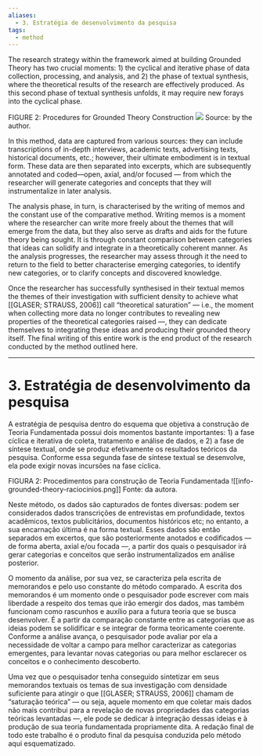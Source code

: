 ```yaml
---
aliases:
  - 3. Estratégia de desenvolvimento da pesquisa
tags:
  - method
---
```

The research strategy within the framework aimed at building Grounded Theory has two crucial moments: 1) the cyclical and iterative phase of data collection, processing, and analysis, and 2) the phase of textual synthesis, where the theoretical results of the research are effectively produced. As this second phase of textual synthesis unfolds, it may require new forays into the cyclical phase.

FIGURE 2: Procedures for Grounded Theory Construction
**![](https://lh7-us.googleusercontent.com/tCGAuPcTjxEF9XncuTsP7vF-qlhDoTIduPLu78GAEc_7FQHHiOvmw2_atUwwDpNi5LM3j1b9SBACivo7Es9AmMoniXKpKaaiuNX42xsEVDZpsaxF4xW3l7FGayjztHas3ZcpohVwUSUkXj6FQslWnv4)**
Source: by the author.

In this method, data are captured from various sources: they can include transcriptions of in-depth interviews, academic texts, advertising texts, historical documents, etc.; however, their ultimate embodiment is in textual form. These data are then separated into excerpts, which are subsequently annotated and coded—open, axial, and/or focused — from which the researcher will generate categories and concepts that they will instrumentalize in later analysis.

The analysis phase, in turn, is characterised by the writing of memos and the constant use of the comparative method. Writing memos is a moment where the researcher can write more freely about the themes that will emerge from the data, but they also serve as drafts and aids for the future theory being sought. It is through constant comparison between categories that ideas can solidify and integrate in a theoretically coherent manner. As the analysis progresses, the researcher may assess through it the need to return to the field to better characterise emerging categories, to identify new categories, or to clarify concepts and discovered knowledge.

Once the researcher has successfully synthesised in their textual memos the themes of their investigation with sufficient density to achieve what [[GLASER; STRAUSS, 2006]] call “theoretical saturation” — i.e., the moment when collecting more data no longer contributes to revealing new properties of the theoretical categories raised —, they can dedicate themselves to integrating these ideas and producing their grounded theory itself. The final writing of this entire work is the end product of the research conducted by the method outlined here.

---
# 3. Estratégia de desenvolvimento da pesquisa
A estratégia de pesquisa dentro do esquema que objetiva a construção de Teoria Fundamentada possui dois momentos bastante importantes: 1) a fase cíclica e iterativa de coleta, tratamento e análise de dados, e 2) a fase de síntese textual, onde se produz efetivamente os resultados teóricos da pesquisa. Conforme essa segunda fase de síntese textual se desenvolve, ela pode exigir novas incursões na fase cíclica.

FIGURA 2: Procedimentos para construção de Teoria Fundamentada
![[info-grounded-theory-raciocinios.png]]
Fonte: da autora.

Neste método, os dados são capturados de fontes diversas: podem ser considerados dados transcrições de entrevistas em profundidade, textos acadêmicos, textos publicitários, documentos históricos etc; no entanto, a sua encarnação última é na forma textual. Esses dados são então separados em excertos, que são posteriormente anotados e codificados — de forma aberta, axial e/ou focada —, a partir dos quais o pesquisador irá gerar categorias e conceitos que serão instrumentalizados em análise posterior.

O momento da análise, por sua vez, se caracteriza pela escrita de memorandos e pelo uso constante do método comparado. A escrita dos memorandos é um momento onde o pesquisador pode escrever com mais liberdade a respeito dos temas que irão emergir dos dados, mas também funcionam como rascunhos e auxílio para a futura teoria que se busca desenvolver. É a partir da comparação constante entre as categorias que as ideias podem se solidificar e se integrar de forma teoricamente coerente. Conforme a análise avança, o pesquisador pode avaliar por ela a necessidade de voltar a campo para melhor caracterizar as categorias emergentes, para levantar novas categorias ou para melhor esclarecer os conceitos e o conhecimento descoberto.

Uma vez que o pesquisador tenha conseguido sintetizar em seus memorandos textuais os temas de sua investigação com densidade suficiente para atingir o que [[GLASER; STRAUSS, 2006]] chamam de “saturação teórica” — ou seja, aquele momento em que coletar mais dados não mais contribui para a revelação de novas propriedades das categorias teóricas levantadas —, ele pode se dedicar à integração dessas ideias e à produção de sua teoria fundamentada propriamente dita. A redação final de todo este trabalho é o produto final da pesquisa conduzida pelo método aqui esquematizado.
